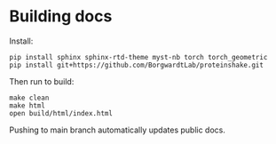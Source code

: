 # Building docs

Install:

```
pip install sphinx sphinx-rtd-theme myst-nb torch torch_geometric
pip install git+https://github.com/BorgwardtLab/proteinshake.git
```
Then run to build:
```
make clean
make html
open build/html/index.html
```

Pushing to main branch automatically updates public docs.

